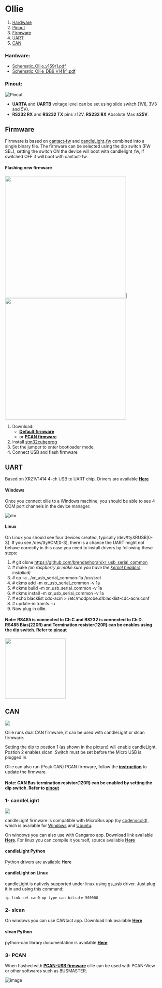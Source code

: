 # Ollie

1. [Hardware](#hardware)
2. [Pinout](#pinout)
3. [Firmware](#firmware)
4. [UART](#uart)
5. [CAN](#can)

### Hardware:
- [Schematic_Ollie_v159r1.pdf](https://github.com/slimelec/ollie-hw/blob/master/hardware/Schematic_Ollie_v159r1.pdf)
- [Schematic_Ollie_DB9_v141r1.pdf](https://github.com/slimelec/ollie-hw/blob/master/hardware/Schematic_Ollie_DB9_v141r1.pdf)


### Pinout:
![Pinout](https://github.com/slimelec/ollie-hw/blob/master/images/Ollie_Pinout2.png)

- **UARTA** and **UARTB** voltage level can be set using slide switch (1V8, 3V3 and 5V).
- **RS232 RX** and **RS232 TX** pins ±12V. **RS232 RX** Absolute Max **±25V**.
## Firmware
Firmware is based on [cantact-fw](https://github.com/slimelec/cantact-fw) and [candleLight_fw](https://github.com/slimelec/candleLight_fw) combined into a single binary file. The firmware can be selected using the dip switch (FW SEL), setting the switch ON the device will boot with candlelight_fw, if switched OFF it will boot with cantact-fw.

#### Flashing new firmware
<img src="https://github.com/slimelec/ollie-hw/blob/master/images/jumper.png" width=400>|<img src="https://github.com/slimelec/ollie-hw/blob/master/images/Prog.png" width=400>

1. Download:
    - [**Default firmware**](https://github.com/slimelec/ollie-hw/blob/master/firmware/ollie_v120.bin)
    - or [**PCAN firmware**](https://github.com/slimelec/ollie-hw/releases/download/v0.3/pcan-ollie.zip)
3. Install [stm32cubeprog](https://www.st.com/en/development-tools/stm32cubeprog.html)
4. Set the jumper to enter bootloader mode.
5. Connect USB and flash firmware

## UART
Based on XR21V1414 4-ch USB to UART chip. Drivers are available [**Here**](https://www.maxlinear.com/support/design-tools/software-drivers)

#### Windows
Once you connect ollie to a Windows machine, you should be able to see 4 COM port channels in the device manager.

![dm](https://github.com/slimelec/ollie-hw/blob/master/images/dev_manager.png)

#### Linux
On Linux you should see four devices created, typically /dev/ttyXRUSB[0-3]. If you see /dev/ttyACM[0-3], there is a chance the UART might not behave correctly in this case you need to install drivers by following these steps:
1. \# git clone https://github.com/brendanhoran/xr_usb_serial_common
2. \# make *(on raspberry pi make sure you have the [kernel headers](https://www.raspberrypi.org/documentation/linux/kernel/headers.md) installed)*
3. \# cp -a ../xr_usb_serial_common-1a /usr/src/
4. \# dkms add -m xr_usb_serial_common -v 1a
5. \# dkms build -m xr_usb_serial_common -v 1a
6. \# dkms install -m xr_usb_serial_common -v 1a
7. \# echo blacklist cdc-acm > /etc/modprobe.d/blacklist-cdc-acm.conf
8. \# update-initramfs -u
9. Now plug in ollie.

#### Note: RS485 is connected to Ch C and RS232 is connected to Ch D. RS485 Bias(220R) and Termination resister(120R) can be enables using the dip switch. Refer to [pinout](#pinout)

<img src="https://github.com/slimelec/ollie-hw/blob/master/images/ollie_2x7_pinout.png" width=200>

## CAN
<img src="https://github.com/slimelec/ollie-hw/blob/master/images/ollie-front-sel-sw.png">

Ollie runs dual CAN firmware, it can be used with candleLight or slcan firmware.

Setting the dip to postion 1 (as shown in the picture) will enable candleLight. Postion 2 enables slcan. Switch must be set before the Micro USB is plugged in.

Ollie can also run (Peak CAN) PCAN firmware, follow the [**instruction**](#firmware)  to update the firmware.
#### Note: CAN Bus termination resistor(120R) can be enabled by setting the dip switch. Refer to [pinout](#pinout)

### 1- candleLight
<img src="https://github.com/slimelec/ollie-hw/blob/master/images/MIcrobus.PNG">

candleLight firmware is compatible with MicroBus app (by [codenocold](https://github.com/codenocold/microbus)), which is available for [Windows](https://github.com/slimelec/ollie-hw/releases/tag/v0.2) and [Ubuntu](https://github.com/slimelec/ollie-hw/releases/tag/v0.2).

On windows you can also use with Cangaroo app. Download link available [**Here**](https://github.com/slimelec/ollie-hw/releases/download/v0.1/cangaroo-win32-0363ce7.zip). For linux you can compile it yourself, source available [**Here**](https://github.com/normaldotcom/cangaroo/)
#### candleLight Python 
Python drivers are available [**Here**](https://pypi.org/project/candle-driver/)

#### candleLight on Linux
candleLight is natively supported under linux using gs_usb driver. Just plug it in and using this command:

```ip link set can0 up type can bitrate 500000```

### 2- slcan
On windows you can use CANtact app. Download link available [**Here**](https://github.com/linklayer/cantact-app/releases/download/v0.3.0-alpha/cantact-v0.3.0-alpha.zip)

#### slcan Python 
python-can library documentation is available [**Here**](https://python-can.readthedocs.io/en/master/)

### 3- PCAN
When flashed with [**PCAN-USB firmware**](https://github.com/slimelec/ollie-hw#firmware) ollie can be used with PCAN-View or other softwares such as BUSMASTER.

![image](https://user-images.githubusercontent.com/12411993/134793947-3f438850-a828-4bf4-91df-38e4286959fd.png)







